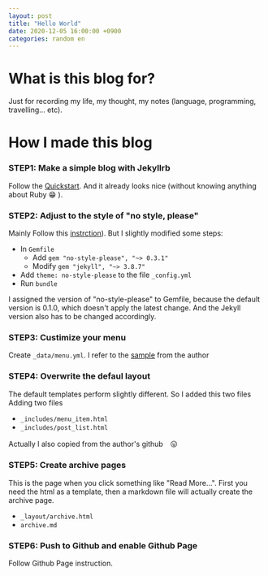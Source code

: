 ```yaml
---
layout: post
title: "Hello World"
date: 2020-12-05 16:00:00 +0900
categories: random en
---
```


# What is this blog for?

Just for recording my life, my thought, my notes (language, programming, travelling... etc).

# How I made this blog

### STEP1: Make a simple blog with Jekyllrb
Follow the [Quickstart](https://jekyllrb.com/docs/). And it already looks nice (without knowing anything about Ruby 😁 ). 

### STEP2: Adjust to the style of "no style, please"
Mainly Follow this [instrction](https://jekyll-themes.com/no-style-please/#github-pages-installation)). But I slightly modified some steps:

- In `Gemfile`
    - Add `gem "no-style-please", "~> 0.3.1"`
    - Modify `gem "jekyll", "~> 3.8.7"`
- Add `theme: no-style-please` to the file `_config.yml`
- Run `bundle`
    
I assigned the version of "no-style-please" to Gemfile, because the default version is 0.1.0, which doesn't apply the latest change. And the Jekyll version also has to be changed accordingly.

### STEP3: Custimize your menu 
Create `_data/menu.yml`. I refer to the [sample](https://github.com/riggraz/no-style-please/blob/master/_data/menu.yml) from the author

### STEP4: Overwrite the defaul layout
The default templates perform slightly different. So I added this two files
Adding two files

- `_includes/menu_item.html`
- `_includes/post_list.html`

 Actually I also copied from the author's github　😛

### STEP5: Create archive pages
This is the page when you click something like "Read More...". First you need the html as a template, then a markdown file will actually create the archive page.

- `_layout/archive.html`
- `archive.md`

### STEP6: Push to Github and enable Github Page
Follow Github Page instruction.
